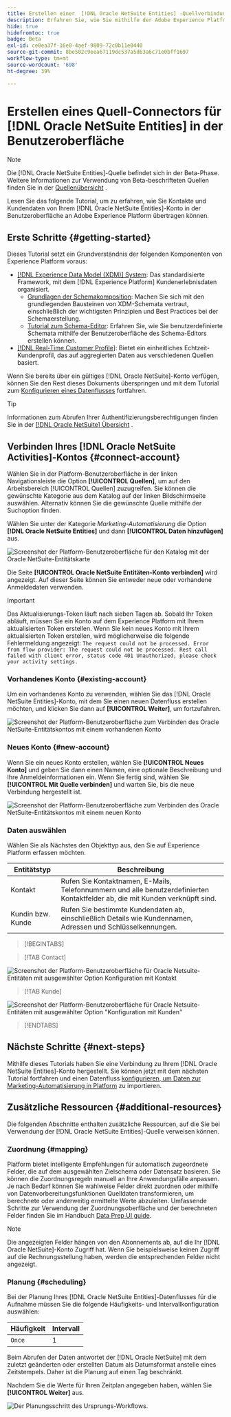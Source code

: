 ```yaml
---
title: Erstellen einer  [!DNL Oracle NetSuite Entities] -Quellverbindung über die Benutzeroberfläche
description: Erfahren Sie, wie Sie mithilfe der Adobe Experience Platform-Benutzeroberfläche eine Oracle NetSuite Entities-Quellverbindung erstellen.
hide: true
hidefromtoc: true
badge: Beta
exl-id: ce0ea37f-16e0-4aef-9809-72c0b11e0440
source-git-commit: 8be502c9eea67119dc537a5d63a6c71e0bff1697
workflow-type: tm+mt
source-wordcount: '698'
ht-degree: 39%

---
```


# Erstellen eines Quell-Connectors für [!DNL Oracle NetSuite Entities] in der Benutzeroberfläche

>[!NOTE]
>
>Die [!DNL Oracle NetSuite Entities]-Quelle befindet sich in der Beta-Phase. Weitere Informationen zur Verwendung von Beta-beschrifteten Quellen finden Sie in der [Quellenübersicht](../../../../home.md#terms-and-conditions) .

Lesen Sie das folgende Tutorial, um zu erfahren, wie Sie Kontakte und Kundendaten von Ihrem [!DNL Oracle NetSuite Entities]-Konto in der Benutzeroberfläche an Adobe Experience Platform übertragen können.

## Erste Schritte {#getting-started}

Dieses Tutorial setzt ein Grundverständnis der folgenden Komponenten von Experience Platform voraus:

* [[!DNL Experience Data Model (XDM)] System](../../../../../xdm/home.md): Das standardisierte Framework, mit dem [!DNL Experience Platform] Kundenerlebnisdaten organisiert.
   * [Grundlagen der Schemakomposition](../../../../../xdm/schema/composition.md): Machen Sie sich mit den grundlegenden Bausteinen von XDM-Schemata vertraut, einschließlich der wichtigsten Prinzipien und Best Practices bei der Schemaerstellung.
   * [Tutorial zum Schema-Editor](../../../../../xdm/tutorials/create-schema-ui.md): Erfahren Sie, wie Sie benutzerdefinierte Schemata mithilfe der Benutzeroberfläche des Schema-Editors erstellen können.
* [[!DNL Real-Time Customer Profile]](../../../../../profile/home.md): Bietet ein einheitliches Echtzeit-Kundenprofil, das auf aggregierten Daten aus verschiedenen Quellen basiert.

Wenn Sie bereits über ein gültiges [!DNL Oracle NetSuite]-Konto verfügen, können Sie den Rest dieses Dokuments überspringen und mit dem Tutorial zum [Konfigurieren eines Datenflusses](../../dataflow/marketing-automation.md) fortfahren.

>[!TIP]
>
>Informationen zum Abrufen Ihrer Authentifizierungsberechtigungen finden Sie in der [[!DNL Oracle NetSuite] Übersicht](../../../../connectors/marketing-automation/oracle-netsuite.md) .

## Verbinden Ihres [!DNL Oracle NetSuite Activities]-Kontos {#connect-account}

Wählen Sie in der Platform-Benutzeroberfläche in der linken Navigationsleiste die Option **[!UICONTROL Quellen]**, um auf den Arbeitsbereich [!UICONTROL Quellen] zuzugreifen. Sie können die gewünschte Kategorie aus dem Katalog auf der linken Bildschirmseite auswählen. Alternativ können Sie die gewünschte Quelle mithilfe der Suchoption finden.

Wählen Sie unter der Kategorie *Marketing-Automatisierung* die Option **[!DNL Oracle NetSuite Entities]** und dann **[!UICONTROL Daten hinzufügen]** aus.

![Screenshot der Platform-Benutzeroberfläche für den Katalog mit der Oracle NetSuite-Entitätskarte](../../../../images/tutorials/create/marketing-automation/oracle-netsuite-entities/catalog-card.png)

Die Seite **[!UICONTROL Oracle NetSuite Entitäten-Konto verbinden]** wird angezeigt. Auf dieser Seite können Sie entweder neue oder vorhandene Anmeldedaten verwenden.

>[!IMPORTANT]
>
>Das Aktualisierungs-Token läuft nach sieben Tagen ab. Sobald Ihr Token abläuft, müssen Sie ein Konto auf dem Experience Platform mit Ihrem aktualisierten Token erstellen. Wenn Sie kein neues Konto mit Ihrem aktualisierten Token erstellen, wird möglicherweise die folgende Fehlermeldung angezeigt: `The request could not be processed. Error from flow provider: The request could not be processed. Rest call failed with client error, status code 401 Unauthorized, please check your activity settings.`

### Vorhandenes Konto {#existing-account}

Um ein vorhandenes Konto zu verwenden, wählen Sie das [!DNL Oracle NetSuite Entities]-Konto, mit dem Sie einen neuen Datenfluss erstellen möchten, und klicken Sie dann auf **[!UICONTROL Weiter]**, um fortzufahren.

![Screenshot der Platform-Benutzeroberfläche zum Verbinden des Oracle NetSuite-Entitätskontos mit einem vorhandenen Konto](../../../../images/tutorials/create/marketing-automation/oracle-netsuite-entities/existing.png)

### Neues Konto {#new-account}

Wenn Sie ein neues Konto erstellen, wählen Sie **[!UICONTROL Neues Konto]** und geben Sie dann einen Namen, eine optionale Beschreibung und Ihre Anmeldeinformationen ein. Wenn Sie fertig sind, wählen Sie **[!UICONTROL Mit Quelle verbinden]** und warten Sie, bis die neue Verbindung hergestellt ist.

![Screenshot der Platform-Benutzeroberfläche zum Verbinden des Oracle NetSuite-Entitätskontos mit einem neuen Konto](../../../../images/tutorials/create/marketing-automation/oracle-netsuite-entities/new.png)

### Daten auswählen

Wählen Sie als Nächstes den Objekttyp aus, den Sie auf Experience Platform erfassen möchten.

| Entitätstyp | Beschreibung |
| --- | --- |
| Kontakt | Rufen Sie Kontaktnamen, E-Mails, Telefonnummern und alle benutzerdefinierten Kontaktfelder ab, die mit Kunden verknüpft sind. |
| Kundin bzw. Kunde | Rufen Sie bestimmte Kundendaten ab, einschließlich Details wie Kundennamen, Adressen und Schlüsselkennungen. |

>[!BEGINTABS]

>[!TAB Contact]

![Screenshot der Platform-Benutzeroberfläche für Oracle Netsuite-Entitäten mit ausgewählter Option Konfiguration mit Kontakt](../../../../images/tutorials/create/marketing-automation/oracle-netsuite-entities/select-data-contact.png)

>[!TAB Kunde]

![Screenshot der Platform-Benutzeroberfläche für Oracle Netsuite-Entitäten mit ausgewählter Option &quot;Konfiguration mit Kunden&quot;](../../../../images/tutorials/create/marketing-automation/oracle-netsuite-entities/select-data-customer.png)

>[!ENDTABS]

## Nächste Schritte {#next-steps}

Mithilfe dieses Tutorials haben Sie eine Verbindung zu Ihrem [!DNL Oracle NetSuite Entities]-Konto hergestellt. Sie können jetzt mit dem nächsten Tutorial fortfahren und einen Datenfluss [konfigurieren, um Daten zur Marketing-Automatisierung in Platform](../../dataflow/marketing-automation.md) zu importieren.

## Zusätzliche Ressourcen {#additional-resources}

Die folgenden Abschnitte enthalten zusätzliche Ressourcen, auf die Sie bei Verwendung der [!DNL Oracle NetSuite Entities]-Quelle verweisen können.

### Zuordnung {#mapping}

Platform bietet intelligente Empfehlungen für automatisch zugeordnete Felder, die auf dem ausgewählten Zielschema oder Datensatz basieren. Sie können die Zuordnungsregeln manuell an Ihre Anwendungsfälle anpassen. Je nach Bedarf können Sie wahlweise Felder direkt zuordnen oder mithilfe von Datenvorbereitungsfunktionen Quelldaten transformieren, um berechnete oder anderweitig ermittelte Werte abzuleiten. Umfassende Schritte zur Verwendung der Zuordnungsoberfläche und der berechneten Felder finden Sie im Handbuch [Data Prep UI guide](../../../../../data-prep/ui/mapping.md).

>[!NOTE]
>
>Die angezeigten Felder hängen von den Abonnements ab, auf die Ihr [!DNL Oracle NetSuite]-Konto Zugriff hat. Wenn Sie beispielsweise keinen Zugriff auf die Rechnungsstellung haben, werden die entsprechenden Felder nicht angezeigt.

### Planung {#scheduling}

Bei der Planung Ihres [!DNL Oracle NetSuite Entities]-Datenflusses für die Aufnahme müssen Sie die folgende Häufigkeits- und Intervallkonfiguration auswählen:

| Häufigkeit | Intervall |
| --- | --- |
| `Once` | 1 |

Beim Abrufen der Daten antwortet der [!DNL Oracle NetSuite] mit dem zuletzt geänderten oder erstellten Datum als Datumsformat anstelle eines Zeitstempels. Daher ist die Planung auf einen Tag beschränkt.

Nachdem Sie die Werte für Ihren Zeitplan angegeben haben, wählen Sie **[!UICONTROL Weiter]** aus.

![Der Planungsschritt des Ursprungs-Workflows.](../../../../images/tutorials/create/marketing-automation/oracle-netsuite-entities/scheduling.png)
